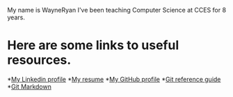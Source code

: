 My name is WayneRyan
I've been teaching Computer Science at CCES for 8 years.
# Here are some links to useful resources.
*[My Linkedin profile](https://www.linkedin.com/in/wayne-ryan-b276103/)
*[My resume](https://www.visualcv.com/wayne-joseph-ryan)
*[My GitHub profile](https://github.com/WayneRyan)
*[Git reference guide](https://git-scm.com/docs)
*[Git Markdown](https://guides.github.com/features/mastering-markdown/)
